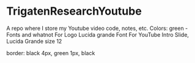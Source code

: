 # TrigatenResearchYoutube
A repo where I store my Youtube video code, notes, etc.
Colors: green - 
Fonts and whatnot
For Logo Lucida grande Font
For YouTube Intro Slide, Lucida Grande size 12

border: black 4px, green 1px, black
